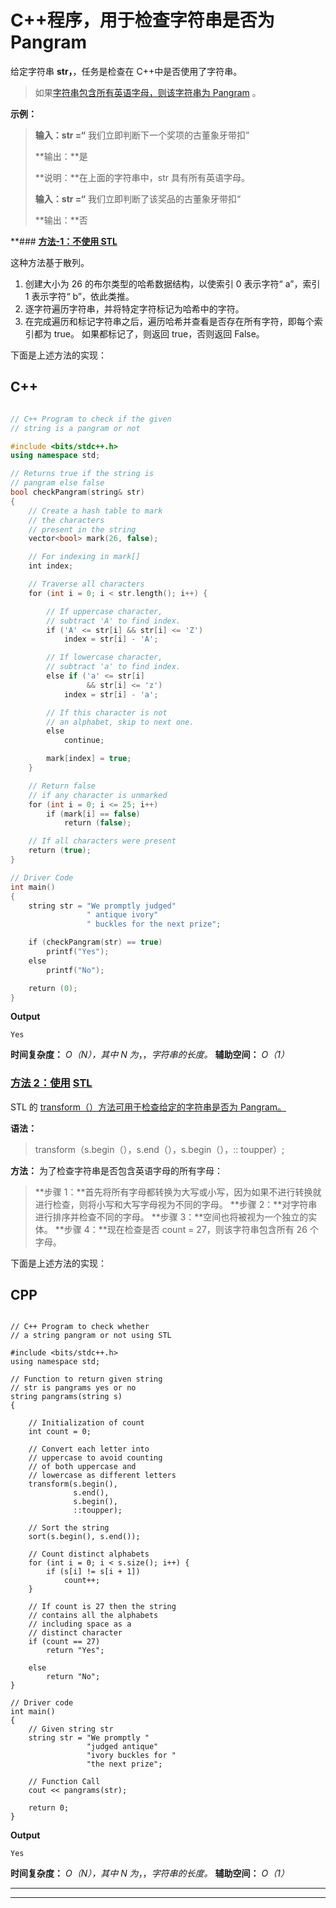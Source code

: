 # C++程序，用于检查字符串是否为 Pangram

给定字符串 **str，**，任务是检查在 C++中是否使用了字符串。

> 如果[字符串包含所有英语字母，则该字符串为 Pangram](https://www.geeksforgeeks.org/pangram-checking/) 。

**示例：**

> **输入：str =“** 我们立即判断下一个奖项的古董象牙带扣”
> 
> **输出：**是
> 
> **说明：**在上面的字符串中，str 具有所有英语字母。
> 
> **输入：str =“** 我们立即判断了该奖品的古董象牙带扣“
> 
> **输出：**否

 **### **<u>方法-1：不使用 STL</u>**

这种方法基于散列。

1.  创建大小为 26 的布尔类型的哈希数据结构，以使索引 0 表示字符“ a”，索引 1 表示字符“ b”，依此类推。
2.  逐字符遍历字符串，并将特定字符标记为哈希中的字符。
3.  在完成遍历和标记字符串之后，遍历哈希并查看是否存在所有字符，即每个索引都为 true。 如果都标记了，则返回 true，否则返回 False。

下面是上述方法的实现：

## C++

```cpp

// C++ Program to check if the given 
// string is a pangram or not 

#include <bits/stdc++.h> 
using namespace std; 

// Returns true if the string is 
// pangram else false 
bool checkPangram(string& str) 
{ 
    // Create a hash table to mark 
    // the characters 
    // present in the string 
    vector<bool> mark(26, false); 

    // For indexing in mark[] 
    int index; 

    // Traverse all characters 
    for (int i = 0; i < str.length(); i++) { 

        // If uppercase character, 
        // subtract 'A' to find index. 
        if ('A' <= str[i] && str[i] <= 'Z') 
            index = str[i] - 'A'; 

        // If lowercase character, 
        // subtract 'a' to find index. 
        else if ('a' <= str[i] 
                 && str[i] <= 'z') 
            index = str[i] - 'a'; 

        // If this character is not 
        // an alphabet, skip to next one. 
        else
            continue; 

        mark[index] = true; 
    } 

    // Return false 
    // if any character is unmarked 
    for (int i = 0; i <= 25; i++) 
        if (mark[i] == false) 
            return (false); 

    // If all characters were present 
    return (true); 
} 

// Driver Code 
int main() 
{ 
    string str = "We promptly judged"
                 " antique ivory"
                 " buckles for the next prize"; 

    if (checkPangram(str) == true) 
        printf("Yes"); 
    else
        printf("No"); 

    return (0); 
}

```

**Output**

```
Yes
```

**时间复杂度：** *O（N），其中 N 为*，，*字符串的长度。*
**辅助空间：** *O（1）*

### **<u>方法 2：使用</u>** [**<u>STL</u>**](https://www.geeksforgeeks.org/the-c-standard-template-library-stl/)

STL 的 [transform（）方法可用于检查给定的字符串是否为 Pangram。](https://www.geeksforgeeks.org/transform-c-stl-perform-operation-elements/)

**语法：**

> transform（s.begin（），s.end（），s.begin（），:: toupper）;

**方法：**
为了检查字符串是否包含英语字母的所有字母：

> **步骤 1：**首先将所有字母都转换为大写或小写，因为如果不进行转换就进行检查，则将小写和大写字母视为不同的字母。
> **步骤 2：**对字符串进行排序并检查不同的字母。
> **步骤 3：**空间也将被视为一个独立的实体。
> **步骤 4：**现在检查是否 count = 27，则该字符串包含所有 26 个字母。

下面是上述方法的实现：

## CPP

```

// C++ Program to check whether 
// a string pangram or not using STL 

#include <bits/stdc++.h> 
using namespace std; 

// Function to return given string 
// str is pangrams yes or no 
string pangrams(string s) 
{ 

    // Initialization of count 
    int count = 0; 

    // Convert each letter into 
    // uppercase to avoid counting 
    // of both uppercase and 
    // lowercase as different letters 
    transform(s.begin(), 
              s.end(), 
              s.begin(), 
              ::toupper); 

    // Sort the string 
    sort(s.begin(), s.end()); 

    // Count distinct alphabets 
    for (int i = 0; i < s.size(); i++) { 
        if (s[i] != s[i + 1]) 
            count++; 
    } 

    // If count is 27 then the string 
    // contains all the alphabets 
    // including space as a 
    // distinct character 
    if (count == 27) 
        return "Yes"; 

    else
        return "No"; 
} 

// Driver code 
int main() 
{ 
    // Given string str 
    string str = "We promptly "
                 "judged antique"
                 "ivory buckles for "
                 "the next prize"; 

    // Function Call 
    cout << pangrams(str); 

    return 0; 
}

```

**Output**

```
Yes
```

**时间复杂度：** *O（N），其中 N 为*，，*字符串的长度。*
**辅助空间：** *O（1）*



* * *

* * *



